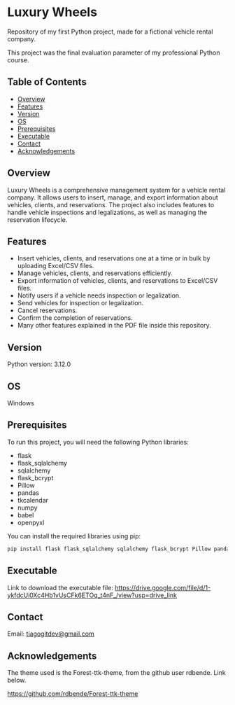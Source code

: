 # Luxury Wheels
Repository of my first Python project, made for a fictional vehicle rental company.

This project was the final evaluation parameter of my professional Python course.

## Table of Contents

- [Overview](#overview)
- [Features](#features)
- [Version](#version)
- [OS](#os)
- [Prerequisites](#prerequisites)
- [Executable](#executable)
- [Contact](#contact)
- [Acknowledgements](#acknowledgements)

## Overview

Luxury Wheels is a comprehensive management system for a vehicle rental company. It allows users to insert, manage, and export information about vehicles, clients, and reservations. The project also includes features to handle vehicle inspections and legalizations, as well as managing the reservation lifecycle.

## Features

- Insert vehicles, clients, and reservations one at a time or in bulk by uploading Excel/CSV files.
- Manage vehicles, clients, and reservations efficiently.
- Export information of vehicles, clients, and reservations to Excel/CSV files.
- Notify users if a vehicle needs inspection or legalization.
- Send vehicles for inspection or legalization.
- Cancel reservations.
- Confirm the completion of reservations.
- Many other features explained in the PDF file inside this repository.

## Version

Python version: 3.12.0

## OS

Windows

## Prerequisites

To run this project, you will need the following Python libraries:

- flask
- flask_sqlalchemy
- sqlalchemy
- flask_bcrypt
- Pillow
- pandas
- tkcalendar
- numpy
- babel
- openpyxl

You can install the required libraries using pip:

```bash
pip install flask flask_sqlalchemy sqlalchemy flask_bcrypt Pillow pandas tkcalendar numpy babel openpyxl
```
##  Executable
Link to download the executable file:
https://drive.google.com/file/d/1-ykfdcUi0Xc4Hb1vUsCFk6ETOq_t4nF_/view?usp=drive_link

## Contact
Email: tiagogitdev@gmail.com

## Acknowledgements
The theme used is the Forest-ttk-theme, from the github user rdbende. Link below.

https://github.com/rdbende/Forest-ttk-theme



